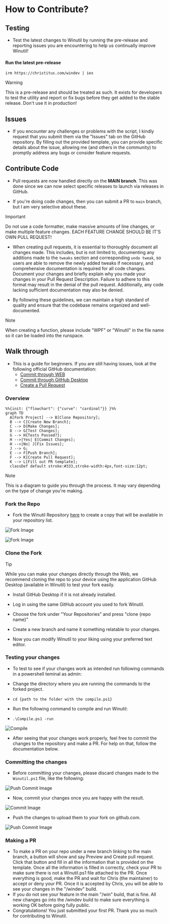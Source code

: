 # How to Contribute?

## Testing

* Test the latest changes to Winutil by running the pre-release and reporting issues you are encountering to help us continually improve Winutil!

#### **Run the latest pre-release**
   ```
   irm https://christitus.com/windev | iex
   ```

> [!WARNING]
> This is a pre-release and should be treated as such. It exists for developers to test the utility and report or fix bugs before they get added to the stable release. Don't use it in production!

## Issues

* If you encounter any challenges or problems with the script, I kindly request that you submit them via the "Issues" tab on the GitHub repository. By filling out the provided template, you can provide specific details about the issue, allowing me (and others in the community) to promptly address any bugs or consider feature requests.

## Contribute Code

* Pull requests are now handled directly on the **MAIN branch**. This was done since we can now select specific releases to launch via releases in GitHub.

* If you're doing code changes, then you can submit a PR to `main` branch, but I am very selective about these.

> [!IMPORTANT]
> Do not use a code formatter, make massive amounts of line changes, or make multiple feature changes. EACH FEATURE CHANGE SHOULD BE IT'S OWN PULL REQUEST!

* When creating pull requests, it is essential to thoroughly document all changes made. This includes, but is not limited to, documenting any additions made to the `tweaks` section and corresponding `undo tweak`, so users are able to remove the newly added tweaks if necessary, and comprehensive documentation is required for all code changes. Document your changes and briefly explain why you made your changes in your Pull Request Description. Failure to adhere to this format may result in the denial of the pull request. Additionally, any code lacking sufficient documentation may also be denied.

* By following these guidelines, we can maintain a high standard of quality and ensure that the codebase remains organized and well-documented.

> [!NOTE]
> When creating a function, please include "WPF" or "Winutil" in the file name so it can be loaded into the runspace.

## Walk through

* This is a guide for beginners. If you are still having issues, look at the following official GitHub documentation:
    * [Commit through WEB](https://docs.github.com/en/pull-requests/committing-changes-to-your-project/creating-and-editing-commits/about-commits)
    * [Commit through GitHub Desktop](https://docs.github.com/en/desktop/making-changes-in-a-branch/committing-and-reviewing-changes-to-your-project-in-github-desktop#about-commits)
    * [Create a Pull Request](https://docs.github.com/en/pull-requests/collaborating-with-pull-requests/proposing-changes-to-your-work-with-pull-requests/creating-a-pull-request)


### Overview

``` mermaid
%%{init: {"flowchart": {"curve": "cardinal"}} }%%
graph TD
  A[Fork Project] --> B[Clone Repository];
  B --> C[Create New Branch];
  C --> D[Make Changes];
  D --> G[Test Changes];
  G --> H{Tests Passed?};
  H -->|Yes| E[Commit Changes];
  H -->|No| J[Fix Issues];
  J --> G;
  E --> F[Push Branch];
  F --> K[Create Pull Request];
  K --> L[Fill out PR template];
  classDef default stroke:#333,stroke-width:4px,font-size:12pt;
```
> [!NOTE]
> This is a diagram to guide you through the process. It may vary depending on the type of change you're making.

### Fork the Repo
* Fork the Winutil Repository [here](https://github.com/ChrisTitusTech/Winutil) to create a copy that will be available in your repository list.

![Fork Image](/images/Fork-Button-Dark.png#only-dark#gh-dark-mode-only)

![Fork Image](/images/Fork-Button-Light.png#only-light#gh-light-mode-only)

### Clone the Fork

> [!TIP]
> While you can make your changes directly through the Web, we recommend cloning the repo to your device using the application GitHub Desktop (available in Winutil) to test your fork easily.

* Install GitHub Desktop if it is not already installed.
* Log in using the same GitHub account you used to fork Winutil.
* Choose the fork under "Your Repositories" and press "clone {repo name}"
* Create a new branch and name it something relatable to your changes.

* Now you can modify Winutil to your liking using your preferred text editor.


### Testing your changes

* To test to see if your changes work as intended run following commands in a powershell teminal as admin:

* Change the directory where you are running the commands to the forked project.
* `cd {path to the folder with the compile.ps1}`
* Run the following command to compile and run Winutil:
* `.\Compile.ps1 -run`

![Compile](/images/Compile.png)

* After seeing that your changes work properly, feel free to commit the changes to the repository and make a PR. For help on that, follow the documentation below.

### Committing the changes
* Before committing your changes, please discard changes made to the `Winutil.ps1` file, like the following:

![Push Commit Image](/images/Discard-GHD.png)

* Now, commit your changes once you are happy with the result.

![Commit Image](/images/Commit-GHD.png)

* Push the changes to upload them to your fork on github.com.

![Push Commit Image](/images/Push-Commit.png)

### Making a PR
* To make a PR on your repo under a new branch linking to the main branch, a button will show and say Preview and Create pull request. Click that button and fill in all the information that is provided on the template. Once all the information is filled in correctly, check your PR to make sure there is not a Winutil.ps1 file attached to the PR. Once everything is good, make the PR and wait for Chris (the maintainer) to accept or deny your PR. Once it is accepted by Chris, you will be able to see your changes in the "/windev" build.
* If you do not see your feature in the main "/win" build, that is fine. All new changes go into the /windev build to make sure everything is working OK before going fully public.
* Congratulations! You just submitted your first PR. Thank you so much for contributing to Winutil.

